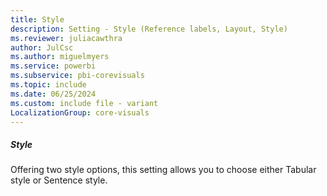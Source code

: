 ```yaml
---
title: Style
description: Setting - Style (Reference labels, Layout, Style)
ms.reviewer: juliacawthra
author: JulCsc
ms.author: miguelmyers
ms.service: powerbi
ms.subservice: pbi-corevisuals
ms.topic: include
ms.date: 06/25/2024
ms.custom: include file - variant
LocalizationGroup: core-visuals
---
```

##### Style

Offering two style options, this setting allows you to choose either Tabular style or Sentence style.
